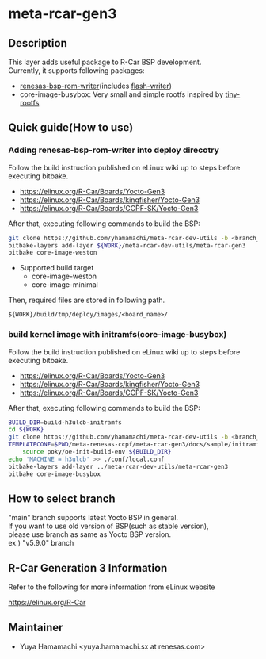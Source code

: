 # meta-rcar-gen3

## Description

This layer adds useful package to R-Car BSP development.  
Currently, it supports following packages:
- [renesas-bsp-rom-writer](https://github.com/morimoto/renesas-bsp-rom-writer)(includes [flash-writer](https://github.com/renesas-rcar/flash_writer))
- core-image-busybox: Very small and simple rootfs inspired by [tiny-rootfs](https://github.com/morimoto/tiny-rootfs)

## Quick guide(How to use)

### Adding renesas-bsp-rom-writer into deploy direcotry

Follow the build instruction published on eLinux wiki up to steps before executing bitbake.
- https://elinux.org/R-Car/Boards/Yocto-Gen3
- https://elinux.org/R-Car/Boards/kingfisher/Yocto-Gen3
- https://elinux.org/R-Car/Boards/CCPF-SK/Yocto-Gen3

After that, executing following commands to build the BSP:
```bash
git clone https://github.com/yhamamachi/meta-rcar-dev-utils -b <branch_name> ${WORK}/meta-rcar-dev-utils
bitbake-layers add-layer ${WORK}/meta-rcar-dev-utils/meta-rcar-gen3
bitbake core-image-weston
```
- Supported build target
    - core-image-weston
    - core-image-minimal

Then, required files are stored in following path.
```
${WORK}/build/tmp/deploy/images/<board_name>/
```

### build kernel image with initramfs(core-image-busybox)

Follow the build instruction published on eLinux wiki up to steps before executing bitbake.
- https://elinux.org/R-Car/Boards/Yocto-Gen3
- https://elinux.org/R-Car/Boards/kingfisher/Yocto-Gen3
- https://elinux.org/R-Car/Boards/CCPF-SK/Yocto-Gen3

After that, executing following commands to build the BSP:
```bash
BUILD_DIR=build-h3ulcb-initramfs
cd ${WORK}
git clone https://github.com/yhamamachi/meta-rcar-dev-utils -b <branch_name> ${WORK}/meta-rcar-dev-utils
TEMPLATECONF=$PWD/meta-renesas-ccpf/meta-rcar-gen3/docs/sample/initramfs/ \
    source poky/oe-init-build-env ${BUILD_DIR}
echo 'MACHINE = h3ulcb' >> ./conf/local.conf
bitbake-layers add-layer ../meta-rcar-dev-utils/meta-rcar-gen3
bitbake core-image-busybox
```

## How to select branch

"main" branch supports latest Yocto BSP in general.  
If you want to use old version of BSP(such as stable version),  
please use branch as same as Yocto BSP version.  
ex.) "v5.9.0" branch

## R-Car Generation 3 Information

Refer to the following for more information from eLinux website

https://elinux.org/R-Car

## Maintainer

- Yuya Hamamachi <yuya.hamamachi.sx at renesas.com>


